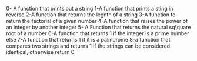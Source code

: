 0- A function that prints out a string
1-A function that prints a sting in reverse
2-A function that returns the legnth of a string
3-A function to return the factorial of a given number
4-A function that raises the power of an integer by another integer
5- A Function that returns the natural sq\quare root of a number
6-A function that returns  1 if the integer is a  prime number else
7-A function that returns 1 if it is a palindrome
8-a function that compares two strings and returns 1 if the strings can be considered identical, otherwise return 0.
